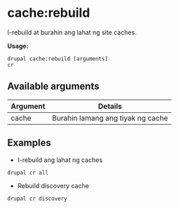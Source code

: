 # cache:rebuild
I-rebuild at burahin ang lahat ng site caches.

**Usage:**
```
drupal cache:rebuild [arguments]
cr
```

## Available arguments
Argument | Details
---------|-------------
cache | Burahin lamang ang tiyak ng cache

## Examples
* I-rebuild ang lahat ng caches
```
drupal cr all
```
* Rebuild discovery cache
```
drupal cr discovery
```
